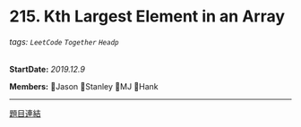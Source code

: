 # 215. Kth Largest Element in an Array

###### tags: `LeetCode` `Together` `Headp`

**StartDate:** *2019.12.9*

**Members:** 🐣Jason 🐣Stanley 🐣MJ 🐣Hank

---

[題目連結](https://leetcode.com/problems/kth-largest-element-in-an-array/)
